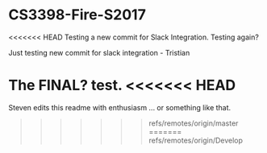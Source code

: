 # CS3398-Fire-S2017

<<<<<<< HEAD
Testing a new commit for Slack Integration.
Testing again?

Just testing new commit for slack integration - Tristian

The FINAL? test.
<<<<<<< HEAD
=======

Steven edits this readme with enthusiasm ... or something like that.
>>>>>>> refs/remotes/origin/master
=======
>>>>>>> refs/remotes/origin/Develop

